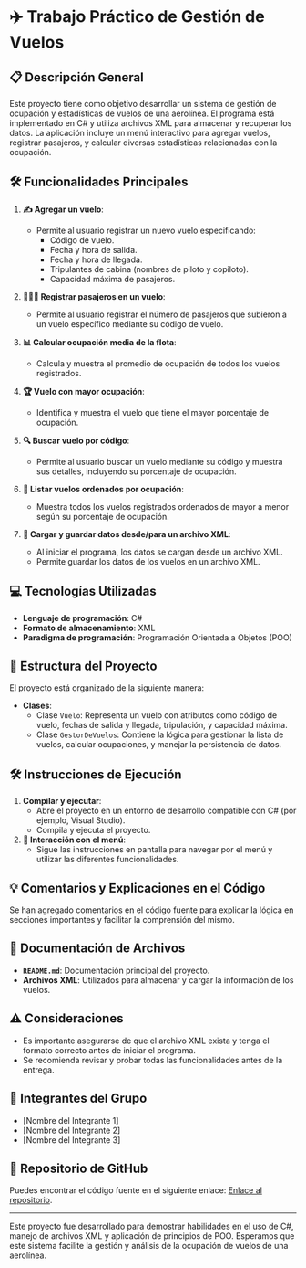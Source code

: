 # ✈️ Trabajo Práctico de Gestión de Vuelos

## 📋 Descripción General
Este proyecto tiene como objetivo desarrollar un sistema de gestión de ocupación y estadísticas de vuelos de una aerolínea. El programa está implementado en C# y utiliza archivos XML para almacenar y recuperar los datos. La aplicación incluye un menú interactivo para agregar vuelos, registrar pasajeros, y calcular diversas estadísticas relacionadas con la ocupación.

## 🛠️ Funcionalidades Principales

1. **✍️ Agregar un vuelo**:
   - Permite al usuario registrar un nuevo vuelo especificando:
     - Código de vuelo.
     - Fecha y hora de salida.
     - Fecha y hora de llegada.
     - Tripulantes de cabina (nombres de piloto y copiloto).
     - Capacidad máxima de pasajeros.

2. **🧑‍🤝‍🧑 Registrar pasajeros en un vuelo**:
   - Permite al usuario registrar el número de pasajeros que subieron a un vuelo específico mediante su código de vuelo.

3. **📊 Calcular ocupación media de la flota**:
   - Calcula y muestra el promedio de ocupación de todos los vuelos registrados.

4. **🏆 Vuelo con mayor ocupación**:
   - Identifica y muestra el vuelo que tiene el mayor porcentaje de ocupación.

5. **🔍 Buscar vuelo por código**:
   - Permite al usuario buscar un vuelo mediante su código y muestra sus detalles, incluyendo su porcentaje de ocupación.

6. **📄 Listar vuelos ordenados por ocupación**:
   - Muestra todos los vuelos registrados ordenados de mayor a menor según su porcentaje de ocupación.

7. **💾 Cargar y guardar datos desde/para un archivo XML**:
   - Al iniciar el programa, los datos se cargan desde un archivo XML.
   - Permite guardar los datos de los vuelos en un archivo XML.

## 💻 Tecnologías Utilizadas
- **Lenguaje de programación**: C#
- **Formato de almacenamiento**: XML
- **Paradigma de programación**: Programación Orientada a Objetos (POO)

## 🛂 Estructura del Proyecto
El proyecto está organizado de la siguiente manera:
- **Clases**:
  - Clase `Vuelo`: Representa un vuelo con atributos como código de vuelo, fechas de salida y llegada, tripulación, y capacidad máxima.
  - Clase `GestorDeVuelos`: Contiene la lógica para gestionar la lista de vuelos, calcular ocupaciones, y manejar la persistencia de datos.

## 🛠️ Instrucciones de Ejecución
1. **Compilar y ejecutar**:
   - Abre el proyecto en un entorno de desarrollo compatible con C# (por ejemplo, Visual Studio).
   - Compila y ejecuta el proyecto.
2. **📖 Interacción con el menú**:
   - Sigue las instrucciones en pantalla para navegar por el menú y utilizar las diferentes funcionalidades.

## 💡 Comentarios y Explicaciones en el Código
Se han agregado comentarios en el código fuente para explicar la lógica en secciones importantes y facilitar la comprensión del mismo.

## 📂 Documentación de Archivos
- **`README.md`**: Documentación principal del proyecto.
- **Archivos XML**: Utilizados para almacenar y cargar la información de los vuelos.

## ⚠️ Consideraciones
- Es importante asegurarse de que el archivo XML exista y tenga el formato correcto antes de iniciar el programa.
- Se recomienda revisar y probar todas las funcionalidades antes de la entrega.

## 👥 Integrantes del Grupo
- [Nombre del Integrante 1]
- [Nombre del Integrante 2]
- [Nombre del Integrante 3]

## 🔗 Repositorio de GitHub
Puedes encontrar el código fuente en el siguiente enlace: [Enlace al repositorio](#).

---
Este proyecto fue desarrollado para demostrar habilidades en el uso de C#, manejo de archivos XML y aplicación de principios de POO. Esperamos que este sistema facilite la gestión y análisis de la ocupación de vuelos de una aerolínea.

